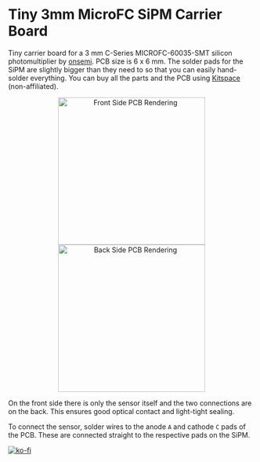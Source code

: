 # Tiny 3mm MicroFC SiPM Carrier Board

Tiny carrier board for a 3 mm C-Series MICROFC-60035-SMT silicon photomultiplier by [onsemi](https://www.onsemi.com/pdf/datasheet/microc-series-d.pdf). PCB size is 6 x 6 mm. The solder pads for the SiPM are slightly bigger than they need to so that you can easily hand-solder everything. You can buy all the parts and the PCB using [Kitspace](https://kitspace.org/opengammaproject/Tiny-3mm-MicroFC-Carrier-Board) (non-affiliated).

<p align="center">
  <img alt="Front Side PCB Rendering" title="Front Side PCB Rendering" src="docs/pcb_front.png" height="300px">
  <img alt="Back Side PCB Rendering" title="Back Side PCB Rendering" src="docs/pcb_back.png" height="300px">
</p>

On the front side there is only the sensor itself and the two connections are on the back. This ensures good optical contact and light-tight sealing.

To connect the sensor, solder wires to the anode `A` and cathode `C` pads of the PCB. These are connected straight to the respective pads on the SiPM.

[![ko-fi](https://ko-fi.com/img/githubbutton_sm.svg)](https://ko-fi.com/J3J61GLR3G)
